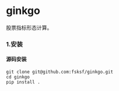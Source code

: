 # ginkgo
股票指标形态计算。

### 1.安装

#### 源码安装
```
git clone git@github.com:fsksf/ginkgo.git
cd ginkgo
pip install .
```
